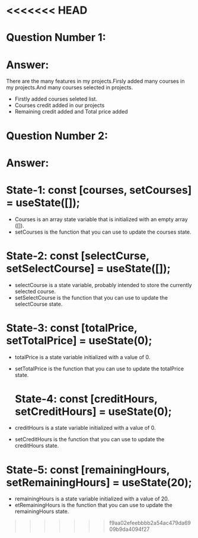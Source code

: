 <<<<<<< HEAD
=======
# Question Number 1:

# Answer:

There are the many  features in my projects.Firsly added many courses in my projects.And many courses selected in projects.
- Firstly added courses seleted list.
- Courses credit added in our projects
- Remaining credit added and Total price added  

# Question Number 2:

# Answer:

# State-1: const [courses, setCourses] = useState([]); 

- Courses  is an array state variable that is initialized with an empty array ([]).
- setCourses is the function that you can use to update the courses state.

# State-2: const [selectCurse, setSelectCourse] = useState([]);

- selectCourse is a state variable, probably intended to store the currently selected course.
- setSelectCourse is the function that you can use to update the selectCourse state.

# State-3: const [totalPrice, setTotalPrice] = useState(0);

- totalPrice is a state variable initialized with a value of 0.
- setTotalPrice is the function that you can use to update the totalPrice state.

  # State-4: const [creditHours, setCreditHours] = useState(0);

- creditHours is a state variable initialized with a value of 0.
- setCreditHours is the function that you can use to update the creditHours state.

 # State-5: const [remainingHours, setRemainingHours] = useState(20);

- remainingHours is a state variable initialized with a value of 20.
- etRemainingHours is the function that you can use to update the remainingHours state.
>>>>>>> f9aa02efeebbbb2a54ac479da6909b9da4094f27
